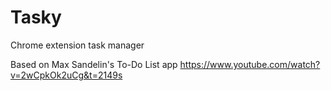 # Tasky
Chrome extension task manager

Based on Max Sandelin's To-Do List app
https://www.youtube.com/watch?v=2wCpkOk2uCg&t=2149s
